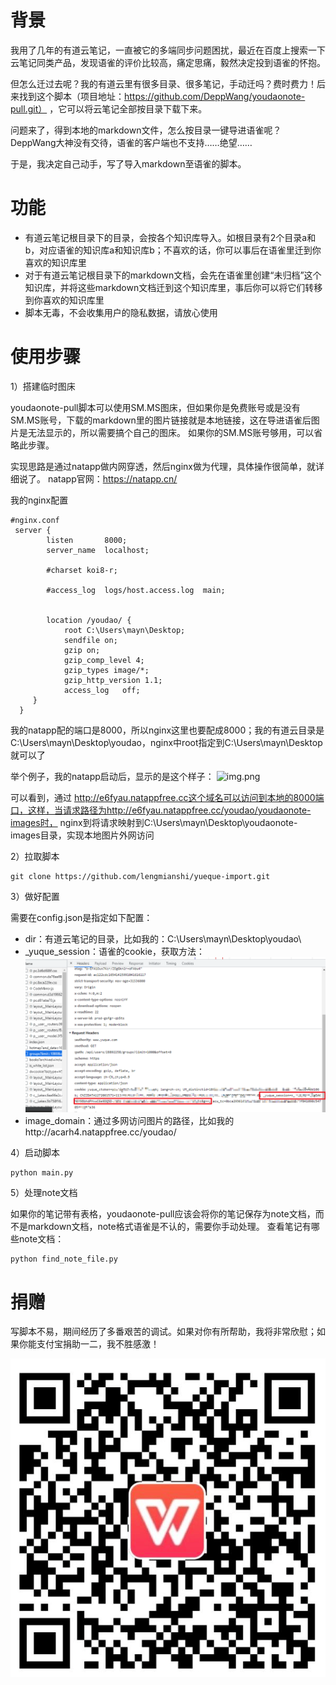 # 背景
我用了几年的有道云笔记，一直被它的多端同步问题困扰，最近在百度上搜索一下云笔记同类产品，发现语雀的评价比较高，痛定思痛，毅然决定投到语雀的怀抱。

但怎么迁过去呢？我的有道云里有很多目录、很多笔记，手动迁吗？费时费力！后来找到这个脚本（项目地址：https://github.com/DeppWang/youdaonote-pull.git）
，它可以将云笔记全部按目录下载下来。

问题来了，得到本地的markdown文件，怎么按目录一键导进语雀呢？DeppWang大神没有交待，语雀的客户端也不支持……绝望……

于是，我决定自己动手，写了导入markdown至语雀的脚本。


# 功能
- 有道云笔记根目录下的目录，会按各个知识库导入。如根目录有2个目录a和b，对应语雀的知识库a和知识库b；不喜欢的话，你可以事后在语雀里迁到你喜欢的知识库里
- 对于有道云笔记根目录下的markdown文档，会先在语雀里创建“未归档”这个知识库，并将这些markdown文档迁到这个知识库里，事后你可以将它们转移到你喜欢的知识库里
- 脚本无毒，不会收集用户的隐私数据，请放心使用

# 使用步骤

1）搭建临时图床

youdaonote-pull脚本可以使用SM.MS图床，但如果你是免费账号或是没有SM.MS账号，下载的markdown里的图片链接就是本地链接，这在导进语雀后图片是无法显示的，所以需要搞个自己的图床。
如果你的SM.MS账号够用，可以省略此步骤。

实现思路是通过natapp做内网穿透，然后nginx做为代理，具体操作很简单，就详细说了。 natapp官网：https://natapp.cn/

我的nginx配置
```angular2html
#nginx.conf
 server {
        listen       8000;
        server_name  localhost;

        #charset koi8-r;

        #access_log  logs/host.access.log  main;

       
        location /youdao/ {
            root C:\Users\mayn\Desktop;
            sendfile on;
            gzip on; 
            gzip_comp_level 4;
            gzip_types image/*;
            gzip_http_version 1.1;
            access_log   off;
	 }
  }
```
我的natapp配的端口是8000，所以nginx这里也要配成8000；我的有道云目录是C:\Users\mayn\Desktop\youdao，nginx中root指定到C:\Users\mayn\Desktop就可以了

举个例子，我的natapp启动后，显示的是这个样子：
![img.png](https://gitee.com/lengmianshi2/yuque-import/raw/master/images/img.png)

可以看到，通过 http://e6fyau.natappfree.cc这个域名可以访问到本地的8000端口，这样，当请求路径为http://e6fyau.natappfree.cc/youdao/youdaonote-images时，
nginx到将请求映射到C:\Users\mayn\Desktop\youdaonote-images目录，实现本地图片外网访问


2）拉取脚本
```angular2html
git clone https://github.com/lengmianshi/yueque-import.git
```

3）做好配置

需要在config.json是指定如下配置：

- dir：有道云笔记的目录，比如我的：C:\Users\mayn\Desktop\youdao\
- _yuque_session：语雀的cookie，获取方法：
![img_1.png](images/img_1.png)
- image_domain：通过多网访问图片的路径，比如我的http://acarh4.natappfree.cc/youdao/

4）启动脚本
```angular2html
python main.py
```

5）处理note文档

如果你的笔记带有表格，youdaonote-pull应该会将你的笔记保存为note文档，而不是markdown文档，note格式语雀是不认的，需要你手动处理。
查看笔记有哪些note文档：
```angular2html
python find_note_file.py
```



# 捐赠
写脚本不易，期间经历了多番艰苦的调试。如果对你有所帮助，我将非常欣慰；如果你能支付宝捐助一二，我不胜感激！

![img_2.png](images/img_2.png)





